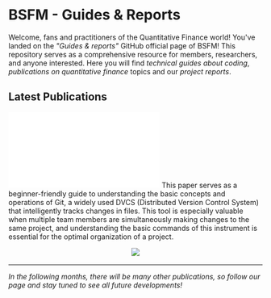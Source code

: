 # BSFM - Guides & Reports
Welcome, fans and practitioners of the Quantitative Finance world! You've landed on the _"Guides & reports"_ GitHub official page of BSFM! 
This repository serves as a comprehensive resource for members, researchers, and anyone interested. Here you will find _technical guides about coding_, _publications on quantitative finance_ topics and our _project reports_.

## Latest Publications
![**Git 101 - Understanding Git Workflow:**](Guides/Git%20101%20-%20Understanding%20Git%20Workflow.pdf) This paper serves as a beginner-friendly guide to understanding the basic concepts and operations of Git, a widely used DVCS (Distributed Version Control System) that intelligently tracks changes in files. This tool is especially valuable when multiple team members are simultaneously making changes to the same project, and understanding the basic commands of this instrument is essential for the optimal organization of a project.

<p align="center">
  <img src="Guides/_Covers/Git 101 - Understanding Git Workflow.pdf - Cover.png">
</p>

---
_In the following months, there will be many other publications, so follow our page and stay tuned to see all future developments!_
